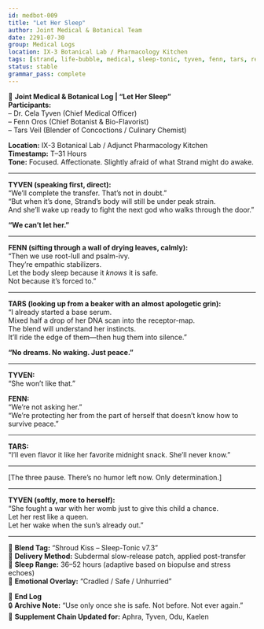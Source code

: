 ```yaml
---
id: medbot-009
title: "Let Her Sleep"
author: Joint Medical & Botanical Team
date: 2291-07-30
group: Medical Logs
location: IX-3 Botanical Lab / Pharmacology Kitchen
tags: [strand, life-bubble, medical, sleep-tonic, tyven, fenn, tars, rest, protection]
status: stable
grammar_pass: complete
---
```


📓 **Joint Medical & Botanical Log | “Let Her Sleep”**  
**Participants:**  
– Dr. Cela Tyven (Chief Medical Officer)  
– Fenn Oros (Chief Botanist & Bio-Flavorist)  
– Tars Veil (Blender of Concoctions / Culinary Chemist)  

**Location:** IX-3 Botanical Lab / Adjunct Pharmacology Kitchen  
**Timestamp:** T–31 Hours  
**Tone:** Focused. Affectionate. Slightly afraid of what Strand might do awake.  

---

**TYVEN (speaking first, direct):**  
“We’ll complete the transfer. That’s not in doubt.”  
“But when it’s done, Strand’s body will still be under peak strain.  
And she’ll wake up ready to fight the next god who walks through the door.”

**“We can’t let her.”**

---

**FENN (sifting through a wall of drying leaves, calmly):**  
“Then we use root-lull and psalm-ivy.  
They’re empathic stabilizers.  
Let the body sleep because it *knows* it is safe.  
Not because it’s forced to.”

---

**TARS (looking up from a beaker with an almost apologetic grin):**  
“I already started a base serum.  
Mixed half a drop of her DNA scan into the receptor-map.  
The blend will understand her instincts.  
It’ll ride the edge of them—then hug them into silence.”

**“No dreams. No waking. Just peace.”**

---

**TYVEN:**  
“She won’t like that.”

**FENN:**  
“We’re not asking her.”  
“We’re protecting her from the part of herself that doesn’t know how to survive peace.”

---

**TARS:**  
“I’ll even flavor it like her favorite midnight snack. She’ll never know.”

---

[The three pause. There’s no humor left now. Only determination.]

---

**TYVEN (softly, more to herself):**  
“She fought a war with her womb just to give this child a chance.  
Let her rest like a queen.  
Let her wake when the sun’s already out.”

---

📎 **Blend Tag:** “Shroud Kiss – Sleep-Tonic v7.3”  
📎 **Delivery Method:** Subdermal slow-release patch, applied post-transfer  
📎 **Sleep Range:** 36–52 hours (adaptive based on biopulse and stress echoes)  
📎 **Emotional Overlay:** “Cradled / Safe / Unhurried”  

📁 **End Log**  
🔒 **Archive Note:** “Use only once she is safe. Not before. Not ever again.”  
📎 **Supplement Chain Updated for:** Aphra, Tyven, Odu, Kaelen  

